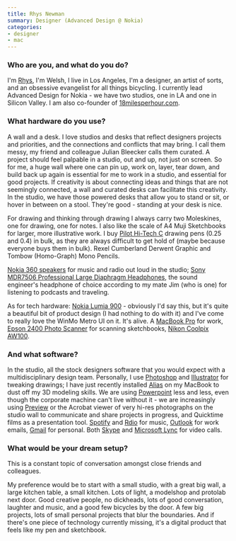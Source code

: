 ```yaml
---
title: Rhys Newman
summary: Designer (Advanced Design @ Nokia)
categories:
- designer
- mac
---
```


### Who are you, and what do you do?

I'm [Rhys](http://rhysnewman.com/ "Rhys' website."), I'm Welsh, I live in Los Angeles, I'm a designer, an artist of sorts, and an obsessive evangelist for all things bicycling. I currently lead Advanced Design for Nokia - we have two studios, one in LA and one in Silicon Valley. I am also co-founder of [18milesperhour.com](http://18milesperhour.com/ "Rhys' biking website.").

### What hardware do you use?

A wall and a desk. I love studios and desks that reflect designers projects and priorities, and the connections and conflicts that may bring. I call them messy, my friend and colleague Julian Bleecker calls them curated. A project should feel palpable in a studio, out and up, not just on screen. So for me, a huge wall where one can pin up, work on, layer, tear down, and build back up again is essential for me to work in a studio, and essential for good projects. If creativity is about connecting ideas and things that are not seemingly connected, a wall and curated desks can facilitate this creativity. In the studio, we have those powered desks that allow you to stand or sit, or hover in between on a stool. They're good - standing at your desk is nice.

For drawing and thinking through drawing I always carry two Moleskines, one for drawing, one for notes. I also like the scale of A4 Muji Sketchbooks for larger, more illustrative work. I buy [Pilot Hi-Tech C][hi-tec-c] drawing pens (0.25 and 0.4) in bulk, as they are always difficult to get hold of (maybe because everyone buys them in bulk). Rexel Cumberland Derwent Graphic and Tombow (Homo-Graph) Mono Pencils.

[Nokia 360 speakers][play-360] for music and radio out loud in the studio; [Sony MDR7506 Professional Large Diaphragm Headphones][mdr-7506], the sound engineer's headphone of choice according to my mate Jim (who is one) for listening to podcasts and traveling.

As for tech hardware: [Nokia Lumia 900][lumia-900] - obviously I'd say this, but it's quite a beautiful bit of product design (I had nothing to do with it) and I've come to really love the WinMo Metro UI on it. It's alive. A [MacBook Pro][macbook-pro] for work, [Epson 2400 Photo Scanner][perfection-2400-photo] for scanning sketchbooks, [Nikon Coolpix AW100][coolpix-aw100].

### And what software?

In the studio, all the stock designers software that you would expect with a multidisciplinary design team. Personally, I use [Photoshop][] and [Illustrator][] for tweaking drawings; I have just recently installed [Alias][] on my MacBook to dust off my 3D modeling skills. We are using [Powerpoint][] less and less, even though the corporate machine can't live without it - we are increasingly using [Preview][] or the Acrobat viewer of very hi-res photographs on the studio wall to communicate and share projects in progress, and Quicktime films as a presentation tool. [Spotify][] and [Rdio][] for music, [Outlook][] for work emails, [Gmail][] for personal. Both [Skype][] and [Microsoft Lync][lync] for video calls.

### What would be your dream setup?

This is a constant topic of conversation amongst close friends and colleagues.

My preference would be to start with a small studio, with a great big wall, a large kitchen table, a small kitchen. Lots of light, a modelshop and protolab next door. Good creative people, no dickheads, lots of good conversation, laughter and music, and a good few bicycles by the door. A few big projects, lots of small personal projects that blur the boundaries. And if there's one piece of technology currently missing, it's a digital product that feels like my pen and sketchbook.

[alias]: https://www.autodesk.com/products/alias-products/overview "2D and 3D design software."
[coolpix-aw100]: https://www.nikonusa.com/en/Nikon-Products/Product-Archive/Compact-Digital-Cameras/COOLPIX-AW100.html "A 16 megapixel rugged digital camera."
[gmail]: https://mail.google.com/mail/ "Web-based email."
[hi-tec-c]: https://www.amazon.com/Pilot-Hi-Tec-C-Gel-Basic-Colors/dp/B001GR4CQO "A pen."
[illustrator]: https://www.adobe.com/products/illustrator.html "A vector graphics editor."
[lumia-900]: https://www.nokia.com/us-en/phones/phone/lumia900/ "A Windows Phone smartphone."
[lync]: https://en.wikipedia.org/wiki/Skype_for_Business "Chat software."
[macbook-pro]: https://www.apple.com/macbook-pro/ "A laptop."
[mdr-7506]: https://www.amazon.com/Sony-MDR7506-Professional-Diaphragm-Headphone/dp/B000AJIF4E "Studio-quality headphones."
[outlook]: https://products.office.com/en-us/outlook/email-and-calendar-software-microsoft-outlook "An email, calendar and contact software suite."
[perfection-2400-photo]: https://www.amazon.com/Epson-Perfection-2400-Photo-Scanner/dp/B00006AMSG "A photo scanner."
[photoshop]: https://www.adobe.com/products/photoshop.html "A bitmap image editor."
[play-360]: http://www.nokia.com/global/products/accessory/md-50w/ "A set of wireless speakers."
[powerpoint]: https://products.office.com/en-us/powerpoint "Presentation software."
[preview]: https://en.wikipedia.org/wiki/Preview_(Mac_OS) "An image viewer included with Mac OS X."
[rdio]: http://www.rdio.com/home/en-us/ "A music streaming service."
[skype]: https://www.skype.com/en/ "Voice and video chat software."
[spotify]: https://www.spotify.com/us/ "A music streaming service."
